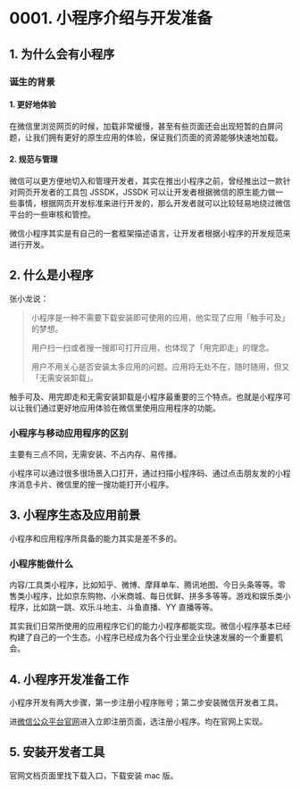 # 0001. 小程序介绍与开发准备
## 1. 为什么会有小程序
### 诞生的背景
#### 1. 更好地体验
在微信里浏览网页的时候，加载非常缓慢，甚至有些页面还会出现短暂的白屏问题，让我们拥有更好的原生应用的体验，保证我们页面的资源能够快速地加载。

#### 2. 规范与管理
微信可以更方便地切入和管理开发者，其实在推出小程序之前，曾经推出过一款针对网页开发者的工具包 JSSDK，JSSDK 可以让开发者根据微信的原生能力做一些事情，根据网页开发标准来进行开发的，那么开发者就可以比较轻易地绕过微信平台的一些审核和管控。

微信小程序其实是有自己的一套框架描述语言，让开发者根据小程序的开发规范来进行开发。

## 2. 什么是小程序
张小龙说：

> 小程序是一种不需要下载安装即可使用的应用，他实现了应用「触手可及」的梦想。
> 
> 用户扫一扫或者搜一搜即可打开应用，也体现了「用完即走」的理念。
> 
> 用户不用关心是否安装太多应用的问题。应用将无处不在，随时随用，但又「无需安装卸载」。
> 

触手可及、用完即走和无需安装卸载是小程序最重要的三个特点。也就是小程序可以让我们通过更好地应用体验在微信里使用应用程序的功能。

### 小程序与移动应用程序的区别
主要有三点不同，无需安装、不占内存、易传播。

小程序可以通过很多很场景入口打开，通过扫描小程序码、通过点击朋友发的小程序消息卡片、微信里的搜一搜功能打开小程序。

## 3. 小程序生态及应用前景
小程序和应用程序所具备的能力其实是差不多的。

### 小程序能做什么
内容/工具类小程序，比如知乎、微博、摩拜单车、腾讯地图、今日头条等等。零售类小程序，比如京东购物、小米商城、每日优鲜、拼多多等等。游戏和娱乐类小程序，比如跳一跳、欢乐斗地主、斗鱼直播、YY 直播等等。

其实我们日常所使用的应用程序它们的能力小程序都能实现。微信小程序基本已经构建了自己的一个生态。小程序已经成为各个行业里企业快速发展的一个重要机会。

## 4. 小程序开发准备工作
小程序开发有两大步骤，第一步注册小程序账号；第二步安装微信开发者工具。

进[微信公众平台官网](https://mp.weixin.qq.com/)进入立即注册页面，选注册小程序。均在官网上实现。

## 5. 安装开发者工具
官网文档页面里找下载入口，下载安装 mac 版。









